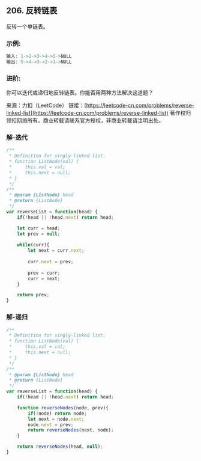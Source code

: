 ## 206. 反转链表

反转一个单链表。

### 示例:

```js
输入: 1->2->3->4->5->NULL
输出: 5->4->3->2->1->NULL
```

### 进阶:

你可以迭代或递归地反转链表。你能否用两种方法解决这道题？

来源：力扣（LeetCode）
链接：[https://leetcode-cn.com/problems/reverse-linked-list](https://leetcode-cn.com/problems/reverse-linked-list)
著作权归领扣网络所有。商业转载请联系官方授权，非商业转载请注明出处。

### 解-迭代
```js
/**
 * Definition for singly-linked list.
 * function ListNode(val) {
 *     this.val = val;
 *     this.next = null;
 * }
 */
/**
 * @param {ListNode} head
 * @return {ListNode}
 */
var reverseList = function(head) {
	if(!head || !head.next) return head;

	let curr = head;
	let prev = null;
	
	while(curr){
		let next = curr.next;
		
		curr.next = prev;
		
		prev = curr;
		curr = next;
	}

	return prev;
}
```

### 解-递归
```js
/**
 * Definition for singly-linked list.
 * function ListNode(val) {
 *     this.val = val;
 *     this.next = null;
 * }
 */
/**
 * @param {ListNode} head
 * @return {ListNode}
 */
var reverseList = function(head) {
	if(!head || !head.next) return head;

	function reverseNodes(node, prev){
		if(!node) return node;
		let next = node.next;
		node.next = prev;
		return reverseNodes(next, node);
	}

	return reverseNodes(head, null);
}
```